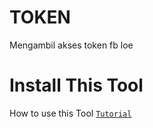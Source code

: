 # TOKEN
Mengambil akses token fb loe 
# Install This Tool
How to use this Tool [`Tutorial`](https://thefoolnoob.blogspot.com/2019/04/TOKEN.html?m=1)
